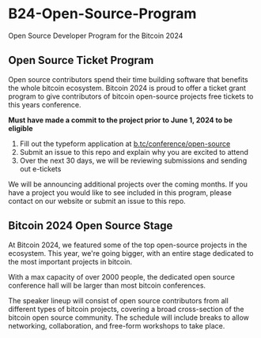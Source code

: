 # B24-Open-Source-Program
Open Source Developer Program for the Bitcoin 2024

## Open Source Ticket Program

Open source contributors spend their time building software that benefits the whole bitcoin ecosystem. Bitcoin 2024 is proud to offer a ticket grant program to give contributors of bitcoin open-source projects free tickets to this years conference.

**Must have made a commit to the project prior to June 1, 2024 to be eligible**

1. Fill out the typeform application at [b.tc/conference/open-source](https://b.tc/conference/2024/opensource-ticket)
2. Submit an issue to this repo and explain why you are excited to attend
3. Over the next 30 days, we will be reviewing submissions and sending out e-tickets

We will be announcing additional projects over the coming months. If you have a project you would like to see included in this program, please contact on our website or submit an issue to this repo.


## Bitcoin 2024 Open Source Stage

At Bitcoin 2024, we featured some of the top open-source projects in the ecosystem. This year, we're going bigger, with an entire stage dedicated to the most important projects in bitcoin.
‍

With a max capacity of over 2000 people, the dedicated open source conference hall will be larger than most bitcoin conferences. 

The speaker lineup will consist of open source contributors from all different types of bitcoin projects, covering a broad cross-section of the bitcoin open source community. The schedule will include breaks to allow networking, collaboration, and free-form workshops to take place.

